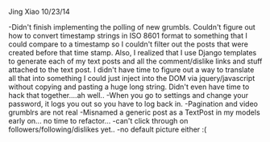 Jing Xiao 
10/23/14

-Didn't finish implementing the polling of new grumbls. Couldn't figure out how to convert timestamp strings in ISO 8601 format to something that I could compare to a timestamp so I couldn't filter out the posts that were created before that time stamp. Also, I realized that I use Django templates to generate each of my text posts and all the comment/dislike links and stuff attached to the text post. I didn't have time to figure out a way to translate all that into something I could just inject into the DOM via jquery/javascript without copying and pasting a huge long string. Didn't even have time to hack that together....ah well..
-When you go to settings and change your password, it logs you out so you have to log back in.
-Pagination and video grumblrs are not real
-Misnamed a generic post as a TextPost in my models early on... no time to refactor...
-can't click through on followers/following/dislikes yet..
-no default picture either :(

